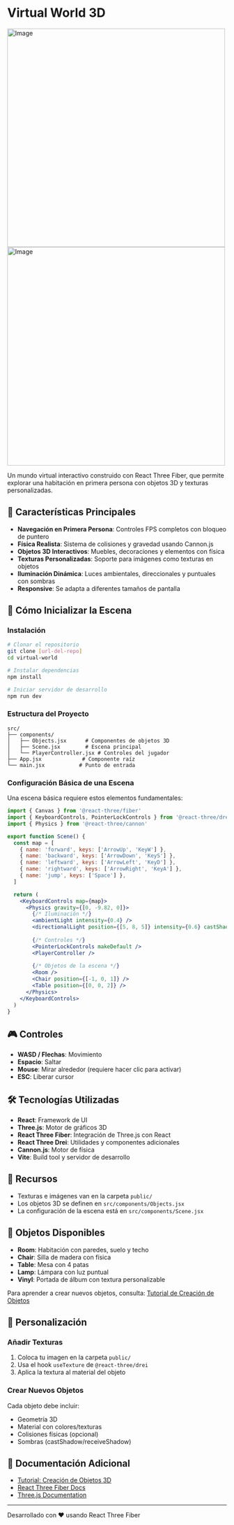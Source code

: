# Virtual World 3D
<img width="500" alt="Image" src="https://github.com/user-attachments/assets/fc651891-c1fc-46fd-b890-b095345306e8" />
<img width="500" alt="Image" src="https://github.com/user-attachments/assets/bdc482ed-d13c-4c8f-ba89-0435f45b6cc6" />

Un mundo virtual interactivo construido con React Three Fiber, que permite explorar una habitación en primera persona con objetos 3D y texturas personalizadas.

## 🌟 Características Principales

- **Navegación en Primera Persona**: Controles FPS completos con bloqueo de puntero
- **Física Realista**: Sistema de colisiones y gravedad usando Cannon.js
- **Objetos 3D Interactivos**: Muebles, decoraciones y elementos con física
- **Texturas Personalizadas**: Soporte para imágenes como texturas en objetos
- **Iluminación Dinámica**: Luces ambientales, direccionales y puntuales con sombras
- **Responsive**: Se adapta a diferentes tamaños de pantalla

## 🚀 Cómo Inicializar la Escena

### Instalación

```bash
# Clonar el repositorio
git clone [url-del-repo]
cd virtual-world

# Instalar dependencias
npm install

# Iniciar servidor de desarrollo
npm run dev
```

### Estructura del Proyecto

```
src/
├── components/
│   ├── Objects.jsx      # Componentes de objetos 3D
│   ├── Scene.jsx        # Escena principal
│   └── PlayerController.jsx # Controles del jugador
├── App.jsx             # Componente raíz
└── main.jsx           # Punto de entrada
```

### Configuración Básica de una Escena

Una escena básica requiere estos elementos fundamentales:

```jsx
import { Canvas } from '@react-three/fiber'
import { KeyboardControls, PointerLockControls } from '@react-three/drei'
import { Physics } from '@react-three/cannon'

export function Scene() {
  const map = [
    { name: 'forward', keys: ['ArrowUp', 'KeyW'] },
    { name: 'backward', keys: ['ArrowDown', 'KeyS'] },
    { name: 'leftward', keys: ['ArrowLeft', 'KeyD'] },
    { name: 'rightward', keys: ['ArrowRight', 'KeyA'] },
    { name: 'jump', keys: ['Space'] },
  ]

  return (
    <KeyboardControls map={map}>
      <Physics gravity={[0, -9.82, 0]}>
        {/* Iluminación */}
        <ambientLight intensity={0.4} />
        <directionalLight position={[5, 8, 5]} intensity={0.6} castShadow />
        
        {/* Controles */}
        <PointerLockControls makeDefault />
        <PlayerController />
        
        {/* Objetos de la escena */}
        <Room />
        <Chair position={[-1, 0, 1]} />
        <Table position={[0, 0, 2]} />
      </Physics>
    </KeyboardControls>
  )
}
```

## 🎮 Controles

- **WASD / Flechas**: Movimiento
- **Espacio**: Saltar
- **Mouse**: Mirar alrededor (requiere hacer clic para activar)
- **ESC**: Liberar cursor

## 🛠️ Tecnologías Utilizadas

- **React**: Framework de UI
- **Three.js**: Motor de gráficos 3D
- **React Three Fiber**: Integración de Three.js con React
- **React Three Drei**: Utilidades y componentes adicionales
- **Cannon.js**: Motor de física
- **Vite**: Build tool y servidor de desarrollo

## 📁 Recursos

- Texturas e imágenes van en la carpeta `public/`
- Los objetos 3D se definen en `src/components/Objects.jsx`
- La configuración de la escena está en `src/components/Scene.jsx`

## 🎯 Objetos Disponibles

- **Room**: Habitación con paredes, suelo y techo
- **Chair**: Silla de madera con física
- **Table**: Mesa con 4 patas
- **Lamp**: Lámpara con luz puntual
- **Vinyl**: Portada de álbum con textura personalizable

Para aprender a crear nuevos objetos, consulta: [Tutorial de Creación de Objetos](./docs/tutorial-objetos.md)

## 🔧 Personalización

### Añadir Texturas

1. Coloca tu imagen en la carpeta `public/`
2. Usa el hook `useTexture` de `@react-three/drei`
3. Aplica la textura al material del objeto

### Crear Nuevos Objetos

Cada objeto debe incluir:
- Geometría 3D
- Material con colores/texturas
- Colisiones físicas (opcional)
- Sombras (castShadow/receiveShadow)

## 📖 Documentación Adicional

- [Tutorial: Creación de Objetos 3D](./docs/tutorial-objetos.md)
- [React Three Fiber Docs](https://docs.pmnd.rs/react-three-fiber)
- [Three.js Documentation](https://threejs.org/docs/)

---

Desarrollado con ❤️ usando React Three Fiber
